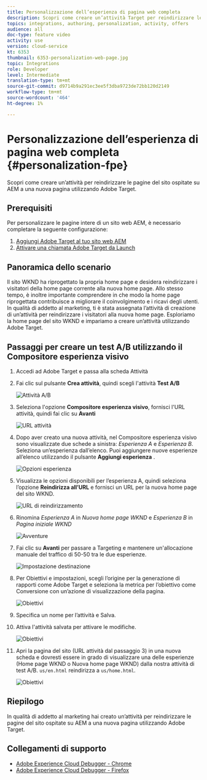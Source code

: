 ```yaml
---
title: Personalizzazione dell’esperienza di pagina web completa
description: Scopri come creare un’attività Target per reindirizzare le pagine del sito web AEM a nuove pagine utilizzando Adobe Target.
topics: integrations, authoring, personalization, activity, offers
audience: all
doc-type: feature video
activity: use
version: cloud-service
kt: 6353
thumbnail: 6353-personalization-web-page.jpg
topic: Integrations
role: Developer
level: Intermediate
translation-type: tm+mt
source-git-commit: d9714b9a291ec3ee5f3dba9723de72bb120d2149
workflow-type: tm+mt
source-wordcount: '464'
ht-degree: 1%

---
```



# Personalizzazione dell’esperienza di pagina web completa {#personalization-fpe}

Scopri come creare un’attività per reindirizzare le pagine del sito ospitate su AEM a una nuova pagina utilizzando Adobe Target.

## Prerequisiti

Per personalizzare le pagine intere di un sito web AEM, è necessario completare la seguente configurazione:

1. [Aggiungi Adobe Target al tuo sito web AEM](./add-target-launch-extension.md)
1. [Attivare una chiamata Adobe Target da Launch](./load-and-fire-target.md)

## Panoramica dello scenario

Il sito WKND ha riprogettato la propria home page e desidera reindirizzare i visitatori della home page corrente alla nuova home page. Allo stesso tempo, è inoltre importante comprendere in che modo la home page riprogettata contribuisce a migliorare il coinvolgimento e i ricavi degli utenti. In qualità di addetto al marketing, ti è stata assegnata l’attività di creazione di un’attività per reindirizzare i visitatori alla nuova home page. Esploriamo la home page del sito WKND e impariamo a creare un’attività utilizzando Adobe Target.

## Passaggi per creare un test A/B utilizzando il Compositore esperienza visivo

1. Accedi ad Adobe Target e passa alla scheda Attività
1. Fai clic sul pulsante **Crea attività**, quindi scegli l&#39;attività **Test A/B**

   ![Attività A/B](assets/ab-target-activity.png)

1. Seleziona l&#39;opzione **Compositore esperienza visivo**, fornisci l&#39;URL attività, quindi fai clic su **Avanti**

   ![URL attività](assets/ab-test-url.png)

1. Dopo aver creato una nuova attività, nel Compositore esperienza visivo sono visualizzate due schede a sinistra: *Esperienza A* e *Esperienza B*. Seleziona un’esperienza dall’elenco. Puoi aggiungere nuove esperienze all’elenco utilizzando il pulsante **Aggiungi esperienza** .

   ![Opzioni esperienza](assets/experience-options.png)

1. Visualizza le opzioni disponibili per l’esperienza A, quindi seleziona l’opzione **Reindirizza all’URL** e fornisci un URL per la nuova home page del sito WKND.

   ![URL di reindirizzamento](assets/redirect-url.png)

1. Rinomina *Esperienza A* in *Nuova home page WKND* e *Esperienza B* in *Pagina iniziale WKND*

   ![Avventure](assets/new-experiences.png)

1. Fai clic su **Avanti** per passare a Targeting e mantenere un&#39;allocazione manuale del traffico di 50-50 tra le due esperienze.

   ![Impostazione destinazione](assets/targeting.png)

1. Per Obiettivi e impostazioni, scegli l’origine per la generazione di rapporti come Adobe Target e seleziona la metrica per l’obiettivo come Conversione con un’azione di visualizzazione della pagina.

   ![Obiettivi](assets/goals.png)

1. Specifica un nome per l’attività e Salva.
1. Attiva l&#39;attività salvata per attivare le modifiche.

   ![Obiettivi](assets/activate.png)

1. Apri la pagina del sito (URL attività dal passaggio 3) in una nuova scheda e dovresti essere in grado di visualizzare una delle esperienze (Home page WKND o Nuova home page WKND) dalla nostra attività di test A/B. `us/en.html` reindirizza a  `us/home.html`.

   ![Obiettivi](assets/redirect-test.png)

## Riepilogo

In qualità di addetto al marketing hai creato un’attività per reindirizzare le pagine del sito ospitate su AEM a una nuova pagina utilizzando Adobe Target.

## Collegamenti di supporto

* [Adobe Experience Cloud Debugger - Chrome](https://chrome.google.com/webstore/detail/adobe-experience-cloud-de/ocdmogmohccmeicdhlhhgepeaijenapj)
* [Adobe Experience Cloud Debugger - Firefox](https://addons.mozilla.org/en-US/firefox/addon/adobe-experience-platform-dbg/)

